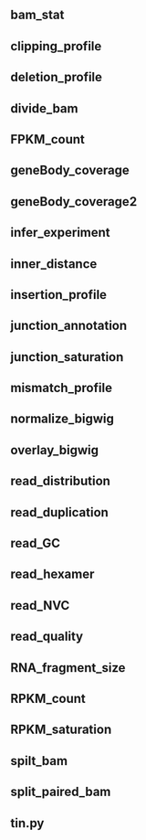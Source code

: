 ## bam_stat

## clipping_profile

## deletion_profile

## divide_bam

## FPKM_count

## geneBody_coverage

## geneBody_coverage2

## infer_experiment

## inner_distance

## insertion_profile

## junction_annotation

## junction_saturation

## mismatch_profile

## normalize_bigwig

## overlay_bigwig

## read_distribution

## read_duplication

## read_GC

## read_hexamer

## read_NVC

## read_quality

## RNA_fragment_size

## RPKM_count

## RPKM_saturation

## spilt_bam

## split_paired_bam

## tin.py
